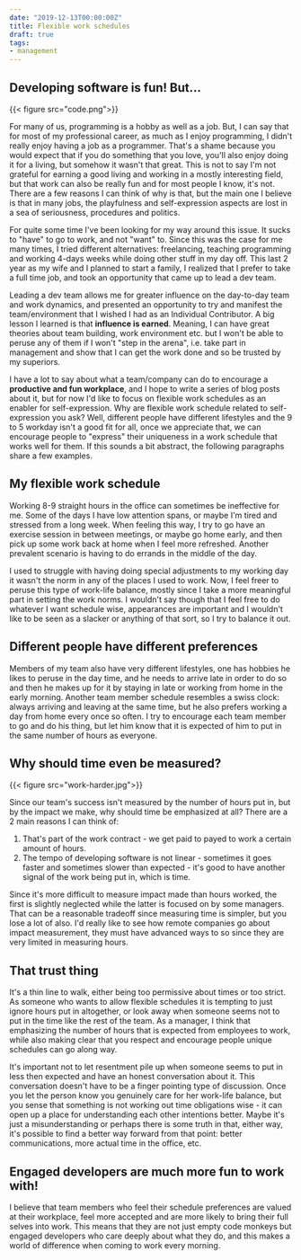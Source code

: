 ```yaml
---
date: "2019-12-13T00:00:00Z"
title: Flexible work schedules
draft: true
tags:
- management
---
```


## Developing software is fun! But...

{{< figure src="code.png">}}

For many of us, programming is a hobby as well as a job. But, I can say that for most of my professional career, as much as I enjoy programming, I didn't really enjoy having a job as a programmer. That's a shame because you would expect that if you do something that you love, you'll also enjoy doing it for a living, but somehow it wasn't that great. This is not to say I'm not grateful for earning a good living and working in a mostly interesting field, but that work can also be really fun and for most people I know, it's not. There are a few reasons I can think of why is that, but the main one I believe is that in many jobs, the playfulness and self-expression aspects are lost in a sea of seriousness, procedures and politics.

For quite some time I've been looking for my way around this issue. It sucks to "have" to go to work, and not "want" to. Since this was the case for me many times, I tried different alternatives: freelancing, teaching programming and working 4-days weeks while doing other stuff in my day off. This last 2 year as my wife and I planned to start a family, I realized that I prefer to take a full time job, and took an opportunity that came up to lead a dev team.

Leading a dev team allows me for greater influence on the day-to-day team and work dynamics, and presented an opportunity to try and manifest the team/environment that I wished I had as an Individual Contributor. A big lesson I learned is that **influence is earned**. Meaning, I can have great theories about team building, work environment etc. but I won't be able to peruse any of them if I won't "step in the arena", i.e. take part in management and show that I can get the work done and so be trusted by my superiors.

I have a lot to say about what a team/company can do to encourage a **productive and fun workplace**, and I hope to write a series of blog posts about it, but for now I'd like to focus on flexible work schedules as an enabler for self-expression. Why are flexible work schedule related to self-expression you ask? Well, different people have different lifestyles and the 9 to 5 workday isn't a good fit for all, once we appreciate that, we can encourage people to "express" their uniqueness in a work schedule that works well for them. If this sounds a bit abstract, the following paragraphs share a few examples.

## My flexible work schedule

Working 8-9 straight hours in the office can sometimes be ineffective for me. Some of the days I have low attention spans, or maybe I'm tired and stressed from a long week. When feeling this way, I try to go have an exercise session in between meetings, or maybe go home early, and then pick up some work back at home when I feel more refreshed. Another prevalent scenario is having to do errands in the middle of the day.

I used to struggle with having doing special adjustments to my working day it wasn't the norm in any of the places I used to work. Now, I feel freer to peruse this type of work-life balance, mostly since I take a more meaningful part in setting the work norms. I wouldn't say though that I feel free to do whatever I want schedule wise, appearances are important and I wouldn't like to be seen as a slacker or anything of that sort, so I try to balance it out.

## Different people have different preferences

Members of my team also have very different lifestyles, one has hobbies he likes to peruse in the day time, and he needs to arrive late in order to do so and then he makes up for it by staying in late or working from home in the early morning. Another team member schedule resembles a swiss clock: always arriving and leaving at the same time, but he also prefers working a day from home every once so often. I try to encourage each team member to go and do his thing, but let him know that it is expected of him to put in the same number of hours as everyone.

## Why should time even be measured?

{{< figure src="work-harder.jpg">}}

Since our team's success isn't measured by the number of hours put in, but by the impact we make, why should time be emphasized at all? There are a 2 main reasons I can think of:

1. That's part of the work contract - we get paid to payed to work a certain amount of hours.
2. The tempo of developing software is not linear - sometimes it goes faster and sometimes slower than expected - it's good to have another signal of the work being put in, which is time.

Since it's more difficult to measure impact made than hours worked, the first is slightly neglected while the latter is focused on by some managers. That can be a reasonable tradeoff since measuring time is simpler, but you lose a lot of also. I'd really like to see how remote companies go about impact measurement, they must have advanced ways to so since they are very limited in measuring hours.

## That trust thing

It's a thin line to walk, either being too permissive about times or too strict. As someone who wants to allow flexible schedules it is tempting to just ignore hours put in altogether, or look away when someone seems not to put in the time like the rest of the team. As a manager, I think that emphasizing the number of hours that is expected from employees to work, while also making clear that you respect and encourage people unique schedules can go along way.

It's important not to let resentment pile up when someone seems to put in less then expected and have an honest conversation about it. This conversation doesn't have to be a finger pointing type of discussion. Once you let the person know you genuinely care for her work-life balance, but you sense that something is not working out time obligations wise - it can open up a place for understanding each other intentions better. Maybe it's just a misunderstanding or perhaps there is some truth in that, either way, it's possible to find a better way forward from that point: better communications, more actual time in the office, etc.

## Engaged developers are much more fun to work with!

I believe that team members who feel their schedule preferences are valued at their workplace, feel more accepted and are more likely to bring their full selves into work. This means that they are not just empty code monkeys but engaged developers who care deeply about what they do, and this makes a world of difference when coming to work every morning.
